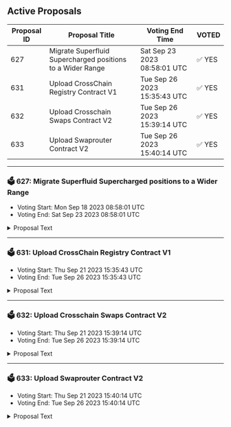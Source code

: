 ## Active Proposals

| Proposal ID | Proposal Title | Voting End Time | VOTED |
|-------------|----------------|-----------------|-------|
| 627 | Migrate Superfluid Supercharged positions to a Wider Range | Sat Sep 23 2023 08:58:01 UTC | ✅ YES |
| 631 | Upload CrossChain Registry Contract V1 | Tue Sep 26 2023 15:35:43 UTC | ✅ YES |
| 632 | Upload Crosschain Swaps Contract V2 | Tue Sep 26 2023 15:39:14 UTC | ✅ YES |
| 633 | Upload Swaprouter Contract V2 | Tue Sep 26 2023 15:40:14 UTC | ✅ YES |

---

### 🗳 627: Migrate Superfluid Supercharged positions to a Wider Range
- Voting Start: Mon Sep 18 2023 08:58:01 UTC
- Voting End: Sat Sep 23 2023 08:58:01 UTC

<details>
<summary>Proposal Text</summary>
 
This proposal approves migrating Superfluid positions in Supercharged pools to a wider full range in a future software upgrade. 

Impacted liquidity positions would be adjusted from a minimum spot price of 10^-12 to 10^-30, keeping the number of Supercharged pool types to maintain at one but slightly reducing capital efficiency. 
## Background 
Supercharged Liquidity pools have been live on Osmosis since the [V16 upgrade](https://www.mintscan.io/osmosis/proposals/556). 

Most quote assets have a six decimal accuracy (exponent), as this is typical with tokens minted on Cosmos chains. EVM tokens typically have a decimal accuracy of eighteen. 

This means that the minimum price of the smallest unit of an EVM token is equal to 10^-12 of the quote asset, effectively scaling the asset's spot price down by 10^12. 

The initial implementation of Supercharged pools only supported a minimum spot price of 10^-12 in order to accelerate the launch process. This made any use of pairings with the possibility of the price decreasing under a 1:1 ratio, e.g.MATIC/USDT with a current 0.55:1 ratio, impossible until the technical issues behind storing more extreme comparative spot prices were resolved. 
## Implemented Solution 
The minimum spot price has been able to be reduced. However, this now changes what full range refers to in a Supercharged pool from having a lower bound of 10^-12 to having a lower bound of 10^-30. 

This adjustment in the minimum spot price has introduced two potential approaches: 
* Maintaining two versions of liquidity pools, each with a different minimum spot price (10^-12 for pre-upgrade and 10^-30 for post-upgrade). 
* Implementing an upgrade handler migration of full range positions from the 10^-12 minimum spot price range to the 10^-30 range. 
## Maintenance or Migration 
Maintaining two versions of Supercharged pools will cause an increase in difficulty in future developments. 
* All work on the Osmosis chain code must be duplicated for the two minimum spot prices. 
* All integrations will also have to differentiate which pool type each asset uses, slowing the development of all frontends. 

There are also direct performance losses by calculations having to iterate over two pool types, which may not be directly compared. 

The main impact of migration is that these positions will now occupy a wider range than before. As with Supercharged pools allowing liquidity to be concentrated to increase capital efficiency, this reduction in the concentration of a full range position brings with it a reduction in the capital efficiency of full range positions. 

The worst-case impact of this is calculated to be a 0.01 percent reduction in capital efficiency in the current lowest spot price pool and so can be considered to be negligible. For most pools the impact would be orders of magnitude smaller as they have a higher spot price. 

The migration also carries a risk by directly impacting the chain state and user positions. However, it is the better option for development sustainability. This risk must be mitigated as much as possible. 
## Migration Risk Mitigation 
The migration is proposed to be carried out only on Superfluid positions as only these are required to be full range. 

The previous “full range” pools that are not Superfluid can continue to exist on the previously established range within the new range as a custom position. 

Only Superfluid positions will then be affected by this migration, reducing the number of users and the amount of liquidity affected by the upgrade handler changes and so reducing overall risk. 

The risk to the impacted positions will be minimized through thorough testing on a copy of mainnet state before the upgrade is performed. Most of the code changes necessary for this refactor have been made state-compatible with the original notion of the full range. As a result, they can be backported to the current mainnet binary and be tested more fully against a real node. 

**Forum Thread:** [https://forum.osmosis.zone/t/migrate-superfluid-supercharged-positions-to-a-wider-range/327](https://forum.osmosis.zone/t/migrate-superfluid-supercharged-positions-to-a-wider-range/327)
</details>

---

### 🗳 631: Upload CrossChain Registry Contract V1
- Voting Start: Thu Sep 21 2023 15:35:43 UTC
- Voting End: Tue Sep 26 2023 15:35:43 UTC

<details>
<summary>Proposal Text</summary>
 
Passing this proposal will upload V1 of the Crosschain Registry contract to the Osmosis chain. 
## Details 
The set of contracts within the XCS bundle enables trades on Osmosis to be carried out remotely from another chain connected to Osmosis by IBC. 

Version two of the contracts simplifies the usage of crosschain swaps by keeping registries with information about IBC channels used, denoms used on Osmosis, and when to use packet forward middleware vs. callbacks. 

The Crosschain Swaps contract receives a token transfer from chain A, looks up the required information from the Crosschain Registry contract, interacts with the Swap Router contract to exchange the received token for a different token, and then forwards it to a destination address specified in the original transaction. 

This instance then looks up the correct information to use from the linked instance of the Crosschain Registry contract and, using this, interacts with the Swap Router contract to exchange the received token for the desired token. 

The resultant tokens are then forwarded to the address initially specified in the memo, be that a return to the address on Chain A or forwarding to an address on Chain C. 

Full Documentation: [https://github.com/osmosis-labs/osmosis/tree/main/cosmwasm/contracts/crosschain-swaps](https://github.com/osmosis-labs/osmosis/tree/main/cosmwasm/contracts/crosschain-swaps) 
## Contract information 
**Release**: V1 

**Compiler Version**: cosmwasm/workspace-optimizer:0.12.10 

**Checksum**: 5780a3358cd917fcf05d9f181c56f26904ae45fa68cc355738a75ad263458390 

**Code repository**: [https://github.com/osmosis-labs/osmosis/tree/main/cosmwasm/contracts](https://github.com/osmosis-labs/osmosis/tree/main/cosmwasm/contracts) 

**Commit ID**: b90dfad7f2ab8ecdd2806cb51dfa9a72fb80a469 

**Forum Thread**: [https://forum.osmosis.zone/t/upload-xcs-v2-contracts/335](https://forum.osmosis.zone/t/upload-xcs-v2-contracts/335)
</details>

---

### 🗳 632: Upload Crosschain Swaps Contract V2
- Voting Start: Thu Sep 21 2023 15:39:14 UTC
- Voting End: Tue Sep 26 2023 15:39:14 UTC

<details>
<summary>Proposal Text</summary>
 
Passing this proposal will upload an updated version of the Crosschain Swaps contract to the Osmosis chain. 
## Details 
The set of contracts within the XCS bundle enables trades on Osmosis to be carried out remotely from another chain connected to Osmosis by IBC. 

Version two of the contracts simplifies the usage of crosschain swaps by keeping registries with information about IBC channels used, denoms used on Osmosis, and when to use packet forward middleware vs. callbacks. 

The Crosschain Swaps contract receives a token transfer from chain A, looks up the required information from the Crosschain Registry contract, interacts with the Swap Router contract to exchange the received token for a different token, and then forwards it to a destination address specified in the original transaction. 

This instance then looks up the correct information to use from the linked instance of the Crosschain Registry contract and, using this, interacts with the Swap Router contract to exchange the received token for the desired token. 

The resultant tokens are then forwarded to the address initially specified in the memo, be that a return to the address on Chain A or forwarding to an address on Chain C. 

Full Documentation: [https://github.com/osmosis-labs/osmosis/tree/main/cosmwasm/contracts/crosschain-swaps](https://github.com/osmosis-labs/osmosis/tree/main/cosmwasm/contracts/crosschain-swaps) 
## Contract information 
**Release**: V2 

**Compiler Version**: cosmwasm/workspace-optimizer:0.12.10 

**Checksum**: 3839d7281088f0152f643d57854e0625fd709db151e6dfe12da02f00efc3477e 

**Code repository**: [https://github.com/osmosis-labs/osmosis/tree/main/cosmwasm/contracts](https://github.com/osmosis-labs/osmosis/tree/main/cosmwasm/contracts) 

**Commit ID**: b90dfad7f2ab8ecdd2806cb51dfa9a72fb80a469 

**Forum Thread**: [https://forum.osmosis.zone/t/upload-xcs-v2-contracts/335](https://forum.osmosis.zone/t/upload-xcs-v2-contracts/335)
</details>

---

### 🗳 633: Upload Swaprouter Contract V2
- Voting Start: Thu Sep 21 2023 15:40:14 UTC
- Voting End: Tue Sep 26 2023 15:40:14 UTC

<details>
<summary>Proposal Text</summary>
 
Passing this proposal will upload an updated version of the Swaprouter contract to the Osmosis chain. 
## Details 
The set of contracts within the XCS bundle enables trades on Osmosis to be carried out remotely from another chain connected to Osmosis by IBC. 

Version two of the contracts simplifies the usage of crosschain swaps by keeping registries with information about IBC channels used, denoms used on Osmosis, and when to use packet forward middleware vs. callbacks. 

The Crosschain Swaps contract receives a token transfer from chain A, looks up the required information from the Crosschain Registry contract, interacts with the Swap Router contract to exchange the received token for a different token, and then forwards it to a destination address specified in the original transaction. 

This instance then looks up the correct information to use from the linked instance of the Crosschain Registry contract and, using this, interacts with the Swap Router contract to exchange the received token for the desired token. 

The resultant tokens are then forwarded to the address initially specified in the memo, be that a return to the address on Chain A or forwarding to an address on Chain C. 

Full Documentation: [https://github.com/osmosis-labs/osmosis/tree/main/cosmwasm/contracts/crosschain-swaps](https://github.com/osmosis-labs/osmosis/tree/main/cosmwasm/contracts/crosschain-swaps) 
## Contract information 
**Release**: V2 

**Compiler Version**: cosmwasm/workspace-optimizer:0.12.10 

**Checksum**: f8fca2b93dcd4cf0b41b964ba4c6523094dd3097c3269bc88c87f68edc0a9c00 

**Code repository**: [https://github.com/osmosis-labs/osmosis/tree/main/cosmwasm/contracts](https://github.com/osmosis-labs/osmosis/tree/main/cosmwasm/contracts) 

**Commit ID**: b90dfad7f2ab8ecdd2806cb51dfa9a72fb80a469 

**Forum Thread**: [https://forum.osmosis.zone/t/upload-xcs-v2-contracts/335](https://forum.osmosis.zone/t/upload-xcs-v2-contracts/335)
</details>
